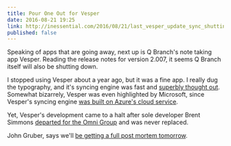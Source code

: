 ```yaml
---
title: Pour One Out for Vesper
date: 2016-08-21 19:25
link: http://inessential.com/2016/08/21/last_vesper_update_sync_shutting_down
published: false
---
```


Speaking of apps that are going away, next up is Q Branch's note taking app Vesper. Reading the release notes for version 2.007, it seems Q Branch itself will also be shutting down.

I stopped using Vesper about a year ago, but it was a fine app. I really dug the typography, and it's syncing engine was fast and [superbly thought out][vespersync]. Somewhat bizarrely, Vesper was even highlighted by Microsoft, since Vesper's syncing engine [was built on Azure's cloud service][azure].

Yet, Vesper's development came to a halt after sole developer Brent Simmons [departed for the Omni Group][simmons-omni] and was never replaced.

John Gruber, says we'll [be getting a full post mortem tomorrow][gruber].


[gruber]: https://twitter.com/gruber/status/767460811069530113
[vespermac]: http://vesperapp.co/blog/native-support-for-ipad-and-landscape/
[vespersync]: http://inessential.com/vespersyncdiary
[simmons-omni]: http://inessential.com/2014/09/29/omni
[azure]: https://channel9.msdn.com/Blogs/Windows-Azure/Learn-how-Vesper-built-offline-sync-using-Azure-Mobile-Services-
